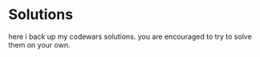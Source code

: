 # Solutions
here i back up my codewars solutions. you are encouraged to try to solve them on your own. 
